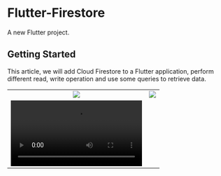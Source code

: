 # Flutter-Firestore

A new Flutter project.

## Getting Started

This article, we will add Cloud Firestore to a Flutter application, perform different read, write operation and use some queries to retrieve data.

<div style="text-align: center">
    <table>
        <tr>
            <td style="text-align: center">
                    <img src="https://user-images.githubusercontent.com/4372065/138039588-e0509801-91e0-43c9-962a-fb0d50e2307d.png"/>
            </td>
          <td style="text-align: center">
                    <img src="https://user-images.githubusercontent.com/4372065/138039599-11add150-25c7-4e1e-b20f-e2d3890688c7.png"/>
            </td>
        </tr>
        <tr>
            <td style="text-align: center">
                    <video src="https://user-images.githubusercontent.com/4372065/138039631-1e0a4162-7922-4fea-b5c0-ed4befcb89c2.mp4"/>
            </td>
        </tr>
  </table>
  </div>
